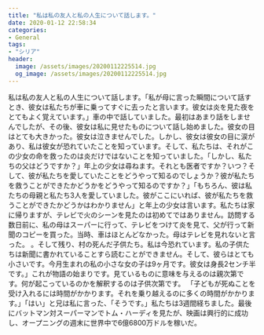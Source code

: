 ```yaml
---
title: "私は私の友人と私の人生について話します。"
date: 2020-01-12 22:58:34
categories:
- General
tags:
- "シリア"
header:
  image: /assets/images/20200112225514.jpg
  og_image: /assets/images/20200112225514.jpg
---
```


私は私の友人と私の人生について話します。「私が母に言った瞬間について話すとき、彼女は私たちが車に乗ってすぐに去ったと言います。彼女は炎を見た夜をとてもよく覚えています。」車の中で話していました。最初はあまり話をしませんでしたが、その後、彼女は私に見せたものについて話し始めました。彼女の目はとても大きかった。彼女は泣きませんでした。しかし、彼女は彼女の目に涙があり、私は彼女が恐れていたことを知っています。そして、私たちは、それがこの少女の命を救ったのは炎だけではないことを知っていました。「しかし、私たちの父はどうですか？」年上の少女は尋ねます。それとも医者ですか？いつ？そして、彼が私たちを愛していたことをどうやって知るのでしょうか？彼が私たちを救うことができたかどうかをどうやって知るのですか？」「もちろん、彼は私たちの母親と私たち3人を愛していました。彼がここにいれば、彼が私たちを救うことができたかどうかはわかりません」と年上の少女は言います。私たちは家に帰りますが、テレビで火のシーンを見たのは初めてではありません。訪問する数日前に、私の母はスーパーに行って、テレビをつけて炎を見て、父が行って新聞のコピーを買った。当時、車はほとんどなかった。母はテレビを見れないと言った。 。そして残り、村の死んだ子供たち。私は今恐れています。私の子供たちは新聞に書かれていることすら読むことができません。そして、彼らはとても小さいです。今月生まれの私の小さな女の子は9ヶ月です。彼女は身長2センチ半です。」これが物語の始まりです。見ているものに意味を与えるのは親次第です。何が起こっているのかを解釈するのは子供次第です。 「子どもが死ぬことを受け入れるには時間がかかります。それを乗り越えるのに多くの時間がかかります。」「はい」と兄は私に言った、「そうです。」私たちは3週間経ちました。最後にバットマン対スーパーマンでトム・ハーディを見たが、映画は興行的に成功し、オープニングの週末に世界中で6億6800万ドルを稼いだ。

